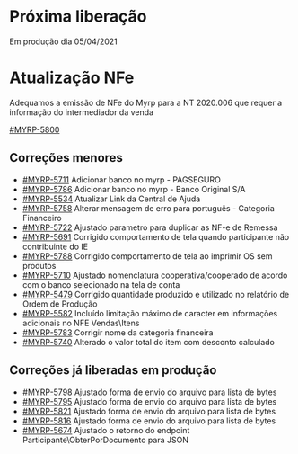 # Próxima liberação
Em produção dia 05/04/2021

# Atualização NFe
Adequamos a emissão de NFe do Myrp para a NT 2020.006 que requer a informação do intermediador da venda

[#MYRP-5800](https://devmyrp.atlassian.net/browse/MYRP-5800)

## Correções menores
* [#MYRP-5711](https://devmyrp.atlassian.net/browse/MYRP-5711) Adicionar banco no myrp - PAGSEGURO
* [#MYRP-5786](https://devmyrp.atlassian.net/browse/MYRP-5786) Adicionar banco no myrp - Banco Original S/A
* [#MYRP-5534](https://devmyrp.atlassian.net/browse/MYRP-5534) Atualizar Link da Central de Ajuda
* [#MYRP-5758](https://devmyrp.atlassian.net/browse/MYRP-5758) Alterar mensagem de erro para português - Categoria Financeiro
* [#MYRP-5722](https://devmyrp.atlassian.net/browse/MYRP-5722) Ajustado parametro para duplicar as NF-e de Remessa
* [#MYRP-5691](https://devmyrp.atlassian.net/browse/MYRP-5691) Corrigido comportamento de tela quando participante não contribuinte do IE
* [#MYRP-5788](https://devmyrp.atlassian.net/browse/MYRP-5788) Corrigido comportamento de tela ao imprimir OS sem produtos
* [#MYRP-5710](https://devmyrp.atlassian.net/browse/MYRP-5710) Ajustado nomenclatura cooperativa/cooperado de acordo com o banco selecionado na tela de conta
* [#MYRP-5479](https://devmyrp.atlassian.net/browse/MYRP-5479) Corrigido quantidade produzido e utilizado no relatório de Ordem de Produção
* [#MYRP-5582](https://devmyrp.atlassian.net/browse/MYRP-5582) Incluído limitação máximo de caracter em informações adicionais no NFE Vendas\Itens
* [#MYRP-5783](https://devmyrp.atlassian.net/browse/MYRP-5783) Corrigir nome da categoria financeira
* [#MYRP-5740](https://devmyrp.atlassian.net/browse/MRYP-5740) Alterado o valor total do item com desconto calculado

## Correções já liberadas em produção
* [#MYRP-5798](https://devmyrp.atlassian.net/browse/MYRP-5798) Ajustado forma de envio do arquivo para lista de bytes
* [#MYRP-5795](https://devmyrp.atlassian.net/browse/MYRP-5795) Ajustado forma de envio do arquivo para lista de bytes
* [#MYRP-5821](https://devmyrp.atlassian.net/browse/MYRP-5821) Ajustado forma de envio do arquivo para lista de bytes
* [#MYRP-5816](https://devmyrp.atlassian.net/browse/MYRP-5816) Ajustado forma de envio do arquivo para lista de bytes
* [#MYRP-5674](https://devmyrp.atlassian.net/browse/MYRP-5674) Ajustado o retorno do endpoint Participante\ObterPorDocumento para JSON

